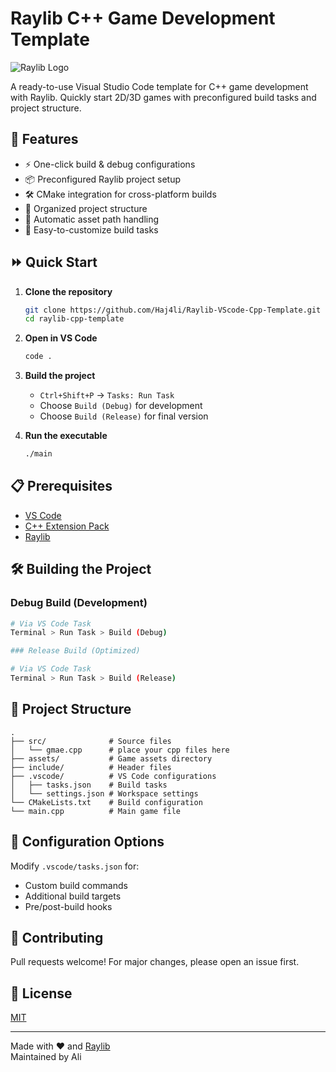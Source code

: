 # Raylib C++ Game Development Template

![Raylib Logo](https://www.raylib.com/common/img/raylib_logo.png)

A ready-to-use Visual Studio Code template for C++ game development with Raylib. Quickly start 2D/3D games with preconfigured build tasks and project structure.

## 🚀 Features

- ⚡️ One-click build & debug configurations
- 📦 Preconfigured Raylib project setup
- 🛠️ CMake integration for cross-platform builds
- 📁 Organized project structure
- 🔄 Automatic asset path handling
- 🔧 Easy-to-customize build tasks

## ⏩ Quick Start

1. **Clone the repository**
   ```bash
   git clone https://github.com/Haj4li/Raylib-VScode-Cpp-Template.git
   cd raylib-cpp-template
   ```

2. **Open in VS Code**
   ```bash
   code .
   ```

3. **Build the project**
   - `Ctrl+Shift+P` → `Tasks: Run Task`
   - Choose `Build (Debug)` for development
   - Choose `Build (Release)` for final version

4. **Run the executable**
   ```bash
   ./main
   ```

## 📋 Prerequisites

- [VS Code](https://code.visualstudio.com/)
- [C++ Extension Pack](https://marketplace.visualstudio.com/items?itemName=ms-vscode.cpptools-extension-pack)
- [Raylib](https://www.raylib.com/)

## 🛠 Building the Project

### Debug Build (Development)
```bash
# Via VS Code Task
Terminal > Run Task > Build (Debug)

### Release Build (Optimized)

# Via VS Code Task
Terminal > Run Task > Build (Release)
```
## 📂 Project Structure
```
.
├── src/              # Source files
│   └── gmae.cpp      # place your cpp files here
├── assets/           # Game assets directory
├── include/          # Header files
├── .vscode/          # VS Code configurations
│   ├── tasks.json    # Build tasks
│   └── settings.json # Workspace settings
└── CMakeLists.txt    # Build configuration
└── main.cpp          # Main game file
```

## 🔧 Configuration Options

Modify `.vscode/tasks.json` for:
- Custom build commands
- Additional build targets
- Pre/post-build hooks

## 🤝 Contributing
Pull requests welcome! For major changes, please open an issue first.

## 📄 License
[MIT](https://choosealicense.com/licenses/mit)

---

Made with ❤️ and [Raylib](https://www.raylib.com/)  
Maintained by Ali
